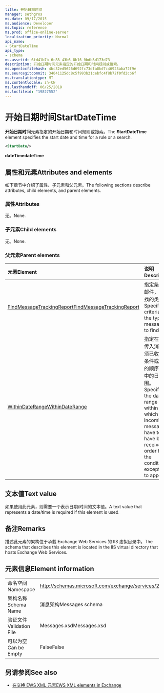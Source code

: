 ```yaml
---
title: 开始日期时间
manager: sethgros
ms.date: 09/17/2015
ms.audience: Developer
ms.topic: reference
ms.prod: office-online-server
localization_priority: Normal
api_name:
- StartDateTime
api_type:
- schema
ms.assetid: 6fd41b7b-6c83-43b6-8b16-0bdb3d173d73
description: 开始日期时间元素指定的开始日期和时间规则或搜索。
ms.openlocfilehash: 4bc32ed5626d692fc73dfa8bd7c46923aba72f9e
ms.sourcegitcommit: 34041125dc8c5f993b21cebfc4f8b72f0fd2cb6f
ms.translationtype: MT
ms.contentlocale: zh-CN
ms.lasthandoff: 06/25/2018
ms.locfileid: "19827552"
---
```

# <a name="startdatetime"></a><span data-ttu-id="7109d-103">开始日期时间</span><span class="sxs-lookup"><span data-stu-id="7109d-103">StartDateTime</span></span>

<span data-ttu-id="7109d-104">**开始日期时间**元素指定的开始日期和时间规则或搜索。</span><span class="sxs-lookup"><span data-stu-id="7109d-104">The **StartDateTime** element specifies the start date and time for a rule or a search.</span></span> 
  
```XML
<StartDate/>
```

<span data-ttu-id="7109d-105">**dateTime**</span><span class="sxs-lookup"><span data-stu-id="7109d-105">**dateTime**</span></span>

## <a name="attributes-and-elements"></a><span data-ttu-id="7109d-106">属性和元素</span><span class="sxs-lookup"><span data-stu-id="7109d-106">Attributes and elements</span></span>

<span data-ttu-id="7109d-107">如下章节中介绍了属性、子元素和父元素。</span><span class="sxs-lookup"><span data-stu-id="7109d-107">The following sections describe attributes, child elements, and parent elements.</span></span>
  
### <a name="attributes"></a><span data-ttu-id="7109d-108">属性</span><span class="sxs-lookup"><span data-stu-id="7109d-108">Attributes</span></span>

<span data-ttu-id="7109d-109">无。</span><span class="sxs-lookup"><span data-stu-id="7109d-109">None.</span></span>
  
### <a name="child-elements"></a><span data-ttu-id="7109d-110">子元素</span><span class="sxs-lookup"><span data-stu-id="7109d-110">Child elements</span></span>

<span data-ttu-id="7109d-111">无。</span><span class="sxs-lookup"><span data-stu-id="7109d-111">None.</span></span>
  
### <a name="parent-elements"></a><span data-ttu-id="7109d-112">父元素</span><span class="sxs-lookup"><span data-stu-id="7109d-112">Parent elements</span></span>

|<span data-ttu-id="7109d-113">**元素**</span><span class="sxs-lookup"><span data-stu-id="7109d-113">**Element**</span></span>|<span data-ttu-id="7109d-114">**说明**</span><span class="sxs-lookup"><span data-stu-id="7109d-114">**Description**</span></span>|
|:-----|:-----|
|[<span data-ttu-id="7109d-115">FindMessageTrackingReport</span><span class="sxs-lookup"><span data-stu-id="7109d-115">FindMessageTrackingReport</span></span>](findmessagetrackingreport.md) <br/> |<span data-ttu-id="7109d-116">指定条件的邮件，以查找的类型。</span><span class="sxs-lookup"><span data-stu-id="7109d-116">Specifies criteria for the types of messages to find.</span></span>  <br/> |
|[<span data-ttu-id="7109d-117">WithinDateRange</span><span class="sxs-lookup"><span data-stu-id="7109d-117">WithinDateRange</span></span>](withindaterange.md) <br/> |<span data-ttu-id="7109d-118">指定在其中传入消息必须已收到的条件或例外的顺序应用中的日期范围。</span><span class="sxs-lookup"><span data-stu-id="7109d-118">Specifies the date range within which incoming messages have to have been received in order for the condition or exception to apply.</span></span>  <br/> |
   
## <a name="text-value"></a><span data-ttu-id="7109d-119">文本值</span><span class="sxs-lookup"><span data-stu-id="7109d-119">Text value</span></span>

 <span data-ttu-id="7109d-120">如果使用此元素，则需要一个表示日期/时间的文本值。</span><span class="sxs-lookup"><span data-stu-id="7109d-120">A text value that represents a date/time is required if this element is used.</span></span> 
  
## <a name="remarks"></a><span data-ttu-id="7109d-121">备注</span><span class="sxs-lookup"><span data-stu-id="7109d-121">Remarks</span></span>

<span data-ttu-id="7109d-122">描述此元素的架构位于承载 Exchange Web Services 的 IIS 虚拟目录中。</span><span class="sxs-lookup"><span data-stu-id="7109d-122">The schema that describes this element is located in the IIS virtual directory that hosts Exchange Web Services.</span></span>
  
## <a name="element-information"></a><span data-ttu-id="7109d-123">元素信息</span><span class="sxs-lookup"><span data-stu-id="7109d-123">Element information</span></span>

|||
|:-----|:-----|
|<span data-ttu-id="7109d-124">命名空间</span><span class="sxs-lookup"><span data-stu-id="7109d-124">Namespace</span></span>  <br/> |http://schemas.microsoft.com/exchange/services/2006/messages  <br/> |
|<span data-ttu-id="7109d-125">架构名称</span><span class="sxs-lookup"><span data-stu-id="7109d-125">Schema Name</span></span>  <br/> |<span data-ttu-id="7109d-126">消息架构</span><span class="sxs-lookup"><span data-stu-id="7109d-126">Messages schema</span></span>  <br/> |
|<span data-ttu-id="7109d-127">验证文件</span><span class="sxs-lookup"><span data-stu-id="7109d-127">Validation File</span></span>  <br/> |<span data-ttu-id="7109d-128">Messages.xsd</span><span class="sxs-lookup"><span data-stu-id="7109d-128">Messages.xsd</span></span>  <br/> |
|<span data-ttu-id="7109d-129">可以为空</span><span class="sxs-lookup"><span data-stu-id="7109d-129">Can be Empty</span></span>  <br/> |<span data-ttu-id="7109d-130">False</span><span class="sxs-lookup"><span data-stu-id="7109d-130">False</span></span>  <br/> |
   
## <a name="see-also"></a><span data-ttu-id="7109d-131">另请参阅</span><span class="sxs-lookup"><span data-stu-id="7109d-131">See also</span></span>

- [<span data-ttu-id="7109d-132">在交换 EWS XML 元素</span><span class="sxs-lookup"><span data-stu-id="7109d-132">EWS XML elements in Exchange</span></span>](ews-xml-elements-in-exchange.md)

